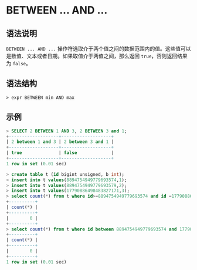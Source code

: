 # **BETWEEN ... AND ...**

## **语法说明**

`BETWEEN ... AND ...` 操作符选取介于两个值之间的数据范围内的值。这些值可以是数值、文本或者日期。如果取值介于两值之间，那么返回 `true`，否则返回结果为 `false`。

## **语法结构**

```
> expr BETWEEN min AND max
```

## **示例**

```sql
> SELECT 2 BETWEEN 1 AND 3, 2 BETWEEN 3 and 1;
+-------------------+-------------------+
| 2 between 1 and 3 | 2 between 3 and 1 |
+-------------------+-------------------+
| true              | false             |
+-------------------+-------------------+
1 row in set (0.01 sec)
```

```sql
> create table t (id bigint unsigned, b int);
> insert into t values(8894754949779693574,1);
> insert into t values(8894754949779693579,2);
> insert into t values(17790886498483827171,3);
> select count(*) from t where id>=8894754949779693574 and id =17790886498483827171 order by 1 asc;
+----------+
| count(*) |
+----------+
|        0 |
+----------+
> select count(*) from t where id between 8894754949779693574 and 17790886498483827171;
+----------+
| count(*) |
+----------+
|        0 |
+----------+
1 row in set (0.01 sec)
```
